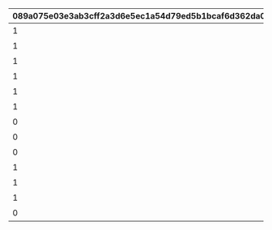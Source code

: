 |089a075e03e3ab3cff2a3d6e5ec1a54d79ed5b1bcaf6d362da04e85a7b71b06b|4a55d3e034af12f14f8b7f05ac3265b27c25f39ae097a4b05cacf70aff61dcf2|502133fae44f8d154bdee0e42b76b2392ed5f79e1bb60415848d054109df2587|64980a4d824d1937bb99ac5e343c64632f0d623be26e2bf296d15a4c3b985333|502a7cb826a5b852f3ac7269fe69763ede967d60287b079b18372b6a6633b0f8|1b3a3ec23fc025693cf363789f208501e37ac2100d459759c739877046b4e3dd|0e6e1c94a4395ca4994683e46d568cb2892c350b8e5d3222bb5096efc5d3d42c|2dff9a20b2de575a66b166ca473e82444adacf4a2cf16e19962c1d2bb0a56727|a0e559bca5518f63a96b1e025f357067c7e11df63d54f6143beb6e64d7b27f58|
| --- | --- | --- | --- | --- | --- | --- | --- | --- |
|1|32000101|全プレイヤーでバンディ・シスターズを合計500,000回倒そう|1010|7008|1|32000101|500000|1002|
|1|32000102|全プレイヤーでバンディ・シスターズを合計750,000回倒そう|1010|7008|2|32000102|750000|1002|
|1|32000103|全プレイヤーでバンディ・シスターズを合計1,000,000回倒そう|1010|7008|3|32000103|1000000|1002|
|1|32000104|全プレイヤーでフレイヤを合計500,000回倒そう|1010|7008|4|32000104|500000|1003|
|1|32000105|全プレイヤーでフレイヤを合計750,000回倒そう|1010|7008|5|32000105|750000|1003|
|1|32000106|全プレイヤーでフレイヤを合計1,000,000回倒そう|1010|7008|6|32000106|1000000|1003|
|0|32000107|全プレイヤーでアラクネを合計1,000,000回倒そう|1010|7008|7|32000107|1000000|1004|
|0|32000108|全プレイヤーでアラクネを合計1,500,000回倒そう|1010|7008|8|32000108|1500000|1004|
|0|32000109|全プレイヤーでアラクネを合計2,000,000回倒そう|1010|7008|9|32000109|2000000|1004|
|1|32000110|宝石蜘蛛の群れに1回挑戦しよう|1009|7007|10|32000110|1|1001|
|1|32000111|バンディ・シスターズを1回倒そう|1009|7007|11|32000111|1|1002|
|1|32000112|フレイヤを1回倒そう|1009|7007|12|32000112|1|1003|
|0|32000113|アラクネを1回倒そう|1009|7007|13|32000113|1|1004|